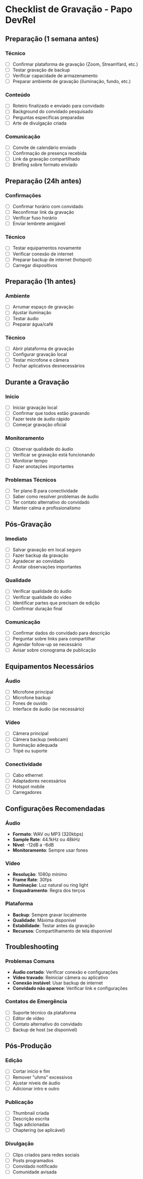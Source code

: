 # Checklist de Gravação - Papo DevRel

## Preparação (1 semana antes)

### Técnico
- [ ] Confirmar plataforma de gravação (Zoom, StreamYard, etc.)
- [ ] Testar gravação de backup
- [ ] Verificar capacidade de armazenamento
- [ ] Preparar ambiente de gravação (iluminação, fundo, etc.)

### Conteúdo
- [ ] Roteiro finalizado e enviado para convidado
- [ ] Background do convidado pesquisado
- [ ] Perguntas específicas preparadas
- [ ] Arte de divulgação criada

### Comunicação
- [ ] Convite de calendário enviado
- [ ] Confirmação de presença recebida
- [ ] Link da gravação compartilhado
- [ ] Briefing sobre formato enviado

## Preparação (24h antes)

### Confirmações
- [ ] Confirmar horário com convidado
- [ ] Reconfirmar link da gravação
- [ ] Verificar fuso horário
- [ ] Enviar lembrete amigável

### Técnico
- [ ] Testar equipamentos novamente
- [ ] Verificar conexão de internet
- [ ] Preparar backup de internet (hotspot)
- [ ] Carregar dispositivos

## Preparação (1h antes)

### Ambiente
- [ ] Arrumar espaço de gravação
- [ ] Ajustar iluminação
- [ ] Testar áudio
- [ ] Preparar água/café

### Técnico
- [ ] Abrir plataforma de gravação
- [ ] Configurar gravação local
- [ ] Testar microfone e câmera
- [ ] Fechar aplicativos desnecessários

## Durante a Gravação

### Início
- [ ] Iniciar gravação local
- [ ] Confirmar que todos estão gravando
- [ ] Fazer teste de áudio rápido
- [ ] Começar gravação oficial

### Monitoramento
- [ ] Observar qualidade do áudio
- [ ] Verificar se gravação está funcionando
- [ ] Monitorar tempo
- [ ] Fazer anotações importantes

### Problemas Técnicos
- [ ] Ter plano B para conectividade
- [ ] Saber como resolver problemas de áudio
- [ ] Ter contato alternativo do convidado
- [ ] Manter calma e profissionalismo

## Pós-Gravação

### Imediato
- [ ] Salvar gravação em local seguro
- [ ] Fazer backup da gravação
- [ ] Agradecer ao convidado
- [ ] Anotar observações importantes

### Qualidade
- [ ] Verificar qualidade do áudio
- [ ] Verificar qualidade do vídeo
- [ ] Identificar partes que precisam de edição
- [ ] Confirmar duração final

### Comunicação
- [ ] Confirmar dados do convidado para descrição
- [ ] Perguntar sobre links para compartilhar
- [ ] Agendar follow-up se necessário
- [ ] Avisar sobre cronograma de publicação

## Equipamentos Necessários

### Áudio
- [ ] Microfone principal
- [ ] Microfone backup
- [ ] Fones de ouvido
- [ ] Interface de áudio (se necessário)

### Vídeo
- [ ] Câmera principal
- [ ] Câmera backup (webcam)
- [ ] Iluminação adequada
- [ ] Tripé ou suporte

### Conectividade
- [ ] Cabo ethernet
- [ ] Adaptadores necessários
- [ ] Hotspot mobile
- [ ] Carregadores

## Configurações Recomendadas

### Áudio
- **Formato**: WAV ou MP3 (320kbps)
- **Sample Rate**: 44.1kHz ou 48kHz
- **Nível**: -12dB a -6dB
- **Monitoramento**: Sempre usar fones

### Vídeo
- **Resolução**: 1080p mínimo
- **Frame Rate**: 30fps
- **Iluminação**: Luz natural ou ring light
- **Enquadramento**: Regra dos terços

### Plataforma
- **Backup**: Sempre gravar localmente
- **Qualidade**: Máxima disponível
- **Estabilidade**: Testar antes da gravação
- **Recursos**: Compartilhamento de tela disponível

## Troubleshooting

### Problemas Comuns
- **Áudio cortado**: Verificar conexão e configurações
- **Vídeo travado**: Reiniciar câmera ou aplicativo
- **Conexão instável**: Usar backup de internet
- **Convidado não aparece**: Verificar link e configurações

### Contatos de Emergência
- [ ] Suporte técnico da plataforma
- [ ] Editor de vídeo
- [ ] Contato alternativo do convidado
- [ ] Backup de host (se disponível)

## Pós-Produção

### Edição
- [ ] Cortar início e fim
- [ ] Remover "uhms" excessivos
- [ ] Ajustar níveis de áudio
- [ ] Adicionar intro e outro

### Publicação
- [ ] Thumbnail criada
- [ ] Descrição escrita
- [ ] Tags adicionadas
- [ ] Chaptering (se aplicável)

### Divulgação
- [ ] Clips criados para redes sociais
- [ ] Posts programados
- [ ] Convidado notificado
- [ ] Comunidade avisada
